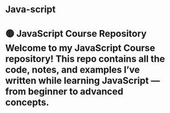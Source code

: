 # Java-script
# 🟡 JavaScript Course Repository  Welcome to my **JavaScript Course** repository!   This repo contains all the code, notes, and examples I’ve written while learning **JavaScript** — from beginner to advanced concepts. 
